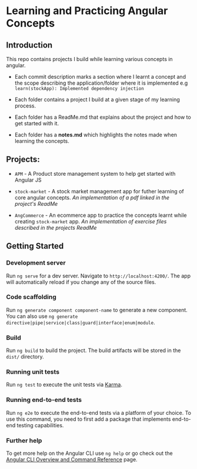 # Learning and Practicing Angular Concepts

## **Introduction**

This repo contains projects I build while learning various concepts in angular.

- Each commit description marks a section where I learnt a concept and the scope describing the application/folder where it is implemented e.g `learn(stockApp): Implemented dependency injection`

- Each folder contains a project I build at a given stage of my learning process.

- Each folder has a ReadMe.md that explains about the project and how to get started with it.

- Each folder has a **notes.md** which highlights the notes made when learning the concepts.

## **Projects:**

- `APM` - A Product store management system to help get started with Angular JS

- `stock-market` - A stock market management app for futher learning of core angular concepts.
  _An implementation of a pdf linked in the project's ReadMe_

- `AngCommerce` - An ecommerce app to practice the concepts learnt while creating `stock-market` app.
  _An implementation of exercise files described in the projects ReadMe_

## **Getting Started**

### **Development server**

Run `ng serve` for a dev server. Navigate to `http://localhost:4200/`. The app will automatically reload if you change any of the source files.

### **Code scaffolding**

Run `ng generate component component-name` to generate a new component. You can also use `ng generate directive|pipe|service|class|guard|interface|enum|module`.

### **Build**

Run `ng build` to build the project. The build artifacts will be stored in the `dist/` directory.

### **Running unit tests**

Run `ng test` to execute the unit tests via [Karma](https://karma-runner.github.io).

### **Running end-to-end tests**

Run `ng e2e` to execute the end-to-end tests via a platform of your choice. To use this command, you need to first add a package that implements end-to-end testing capabilities.

### **Further help**

To get more help on the Angular CLI use `ng help` or go check out the [Angular CLI Overview and Command Reference](https://angular.io/cli) page.
